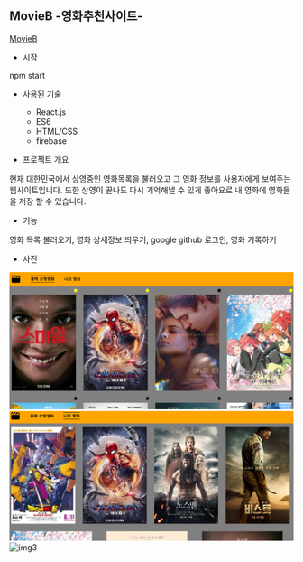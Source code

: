 ## MovieB -영화추천사이트-
[MovieB](https://movieb.netlify.app/main/)

- 시작

npm start

- 사용된 기술

  - React.js
  - ES6
  - HTML/CSS
  - firebase
 
- 프로젝트 개요

현재 대한민국에서 상영중인 영화목록을 불러오고 그 영화 정보를 사용자에게 보여주는 웹사이트입니다.
또한 상영이 끝나도 다시 기억해낼 수 있게 좋아요로 내 영화에 영화들을 저장 할 수 있습니다.

- 기능

영화 목록 불러오기, 영화 상세정보 띄우기,  google github 로그인, 영화 기록하기

- 사진

![img1](/MovieB.png)
![img2](/MovieB2.png)
![img3](/MovieB1.png)
